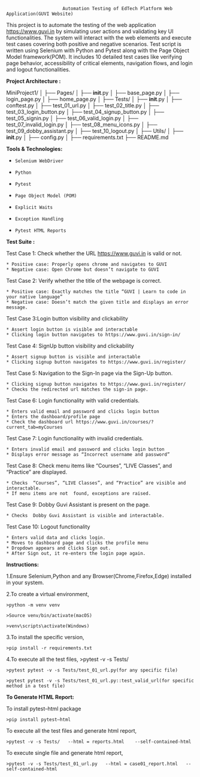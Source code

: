                          Automation Testing of EdTech Platform Web Application(GUVI Website)
This project is to automate the testing of the web application https://www.guvi.in by simulating user actions and validating key UI functionalities. The system will interact with the web elements and execute test cases covering both positive and negative scenarios.
Test script is written using Selenium with Python and Pytest along with the Page Object Model framework(POM). It includes 10 detailed test cases  like verifying page behavior, accessibility of critical elements, navigation flows, and login and logout functionalities.


**Project Architecture :**

MiniProject1/
│
├── Pages/
│   ├── __init__.py
│   ├── base_page.py
│   ├── login_page.py
│   ├── home_page.py
│
├── Tests/
│   ├── __init__.py
│   ├── conftest.py
│   ├── test_01_url.py
│   ├── test_02_title.py
│   ├── test_03_login_button.py
│   ├── test_04_signup_button.py
│   ├── test_05_signin.py
│   ├── test_06_valid_login.py
│   ├── test_07_invalid_login.py
│   ├── test_08_menu_icons.py
│   ├── test_09_dobby_assistant.py
│   ├── test_10_logout.py
│
├── Utils/
│   ├── __init__.py
│   ├── config.py
│
├── requirements.txt
├── README.md

**Tools & Technologies:**
*     Selenium WebDriver
*     Python 
*     Pytest
*     Page Object Model (POM)
*     Explicit Waits
*     Exception Handling
*     Pytest HTML Reports


**Test Suite :**

Test Case 1: Check whether the URL https://www.guvi.in is valid or not.

	* Positive case: Properly opens chrome and navigates to GUVI
	* Negative case: Open Chrome but doesn’t navigate to GUVI


Test Case 2: Verify whether the title of the webpage is correct.

	* Positive case: Exactly matches the title “GUVI | Learn to code in your native language”
	* Negative case: Doesn’t match the given title and displays an error message.

Test Case 3:Login button visibility and clickability

	* Assert login button is visible and interactable
	* Clicking login button navigates to https://www.guvi.in/sign-in/

Test Case 4: SignUp button visibility and clickability

	* Assert signup button is visible and interactable
	* Clicking signup button navigates to https://www.guvi.in/register/

Test Case 5:  Navigation to the Sign-In page via the Sign-Up button.

	* Clicking signup button navigates to https://www.guvi.in/register/
	* Checks the redirected url matches the sign-in page.

Test Case 6: Login functionality with valid credentials.

	* Enters valid email and password and clicks login button
	* Enters the dashboard/profile page
	* Check the dashboard url https://www.guvi.in/courses/?current_tab=myCourses

Test Case 7: Login functionality with invalid credentials.

	* Enters invalid email and password and clicks login button
	* Displays error message as “Incorrect username and password”

Test Case 8: Check menu items like “Courses”, “LIVE Classes”, and “Practice” are displayed.

	* Checks  “Courses”, “LIVE Classes”, and “Practice” are visible and interactable.
	* If menu items are not  found, exceptions are raised.

Test Case 9: Dobby Guvi Assistant is present on the page.

	* Checks  Dobby Guvi Assistant is visible and interactable.

Test Case 10: Logout functionality

	* Enters valid data and clicks login.
	* Moves to dashboard page and clicks the profile menu
	* Dropdown appears and clicks Sign out.
	* After Sign out, it re-enters the login page again.
 

**Instructions:**

1.Ensure Selenium,Python and any Browser(Chrome,Firefox,Edge) installed in your system. 

2.To create a virtual environment,

	>python -m venv venv
 
	>Source venv/bin/activate(macOS)
 
	>venv\scripts\activate(Windows)

3.To install the specific version,

	>pip install -r requirements.txt

4.To execute all the test files,
	>pytest -v -s Tests/

	>pytest pytest -v -s Tests/test_01_url.py(for any specific file)

	>pytest pytest -v -s Tests/test_01_url.py::test_valid_url(for specific method in a test file)


**To Generate HTML Report:**

To install pytest–html package

	>pip install pytest–html

To execute all the test files and generate html report,

	>pytest -v -s Tests/   --html = reports.html    --self-contained-html

To execute single file and generate html report,

	>pytest -v -s Tests/test_01_url.py   --html = case01_report.html   --self-contained-html















